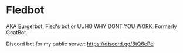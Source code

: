 # Fledbot
AKA Burgerbot, Fled's bot or UUHG WHY DONT YOU WORK. Formerly GoatBot.

Discord bot for my public server: https://discord.gg/8tQ6cPd

